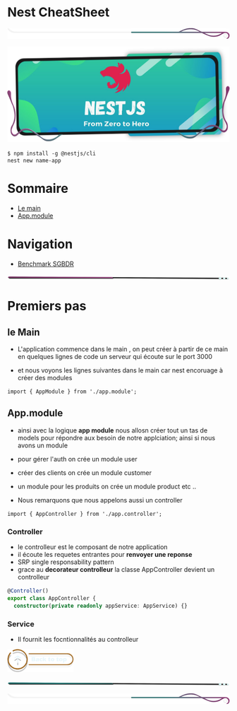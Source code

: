 # Nest CheatSheet
![border](./assets/line/border_deco_rt.png)

<!-- Main image  -->

![border](./assets/img/Nest_cheatsheet.png)


```
$ npm install -g @nestjs/cli
nest new name-app
```


# Sommaire

- [Le main](#le-main)
- [App.module](#appmodule)

# Navigation

- [Benchmark SGBDR](./doc/benchmark-sgbdr.md)

![border](./assets/line/line-pink-point_l.png)

# Premiers pas 

## le Main

- L'application commence dans le main , on peut créer à partir de ce main en quelques lignes de code un serveur qui écoute sur le port 3000

- et nous voyons les lignes suivantes dans le main car nest encoruage à créer des modules  

```
import { AppModule } from './app.module';
```
## App.module

- ainsi avec la logique **app module** nous allosn créer tout un tas de models pour répondre aux besoin de notre applciation; ainsi si nous avons un module 

- pour gérer l'auth on crée un module user 
- créer des clients on crée un module customer 
- un module pour les produits on crée un module product etc .. 
- Nous remarquons que nous appelons aussi un controller


```
import { AppController } from './app.controller';
```


### Controller 

- le controlleur est le composant de notre application
- il écoute les requetes entrantes pour **renvoyer une reponse**
- SRP single responsability pattern 
- grace au **decorateur controlleur** la classe AppController devient un controlleur  

```ts
@Controller()
export class AppController {
  constructor(private readonly appService: AppService) {}
```


### Service 

- Il fournit les focntionnalités au controlleur 





<a href="#sommaire">
<img src="assets/button/back_to_top.png" alt="Home page" style="width: 150px; height: auto;">
</a>

![border](./assets/line/line-teal-point_l.png)

![border](./assets/line/border_deco_rt.png)
